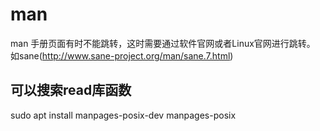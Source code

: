 # man

man 手册页面有时不能跳转，这时需要通过软件官网或者Linux官网进行跳转。
如sane(http://www.sane-project.org/man/sane.7.html)

## 可以搜索read库函数
sudo apt install manpages-posix-dev manpages-posix



